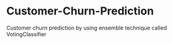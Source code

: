 # Customer-Churn-Prediction
Customer churn prediction by using ensemble technique called VotingClassifier
